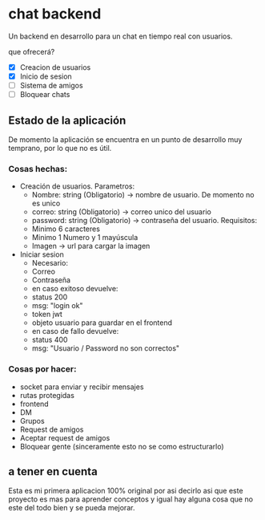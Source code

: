 # chat backend

Un backend en desarrollo para un chat en tiempo real con usuarios.

que ofrecerá?

* [X] Creacion de usuarios
* [X] Inicio de sesion
* [ ] Sistema de amigos
* [ ] Bloquear chats

## Estado de la aplicación

De momento la aplicación se encuentra en un punto de desarrollo muy temprano, por lo que no es útil.

### Cosas hechas:
- Creación de usuarios. Parametros:
    - Nombre: string (Obligatorio) -> nombre de usuario. De momento no es unico
    - correo: string (Obligatorio) -> correo unico del usuario
    - password: string (Obligatorio) -> contraseña del usuario. Requisitos: 
    - Minimo 6 caracteres
    - Minimo 1 Numero y 1 mayúscula
    - Imagen -> url para cargar la imagen
- Iniciar sesion
    - Necesario: 
    - Correo
    - Contraseña
    - en caso exitoso devuelve:
    - status 200
    - msg: "login ok"
    - token jwt
    - objeto usuario para guardar en el frontend
    - en caso de fallo devuelve:
    - status 400
    - msg: "Usuario / Password no son correctos"

### Cosas por hacer:
- socket para enviar y recibir mensajes
- rutas protegidas
- frontend
- DM
- Grupos
- Request de amigos
- Aceptar request de amigos
- Bloquear gente (sinceramente esto no se como estructurarlo)
  
## a tener en cuenta

Esta es mi primera aplicacion 100% original por asi decirlo asi que este proyecto es mas para aprender conceptos y igual hay alguna cosa que no este del todo bien y se pueda mejorar.